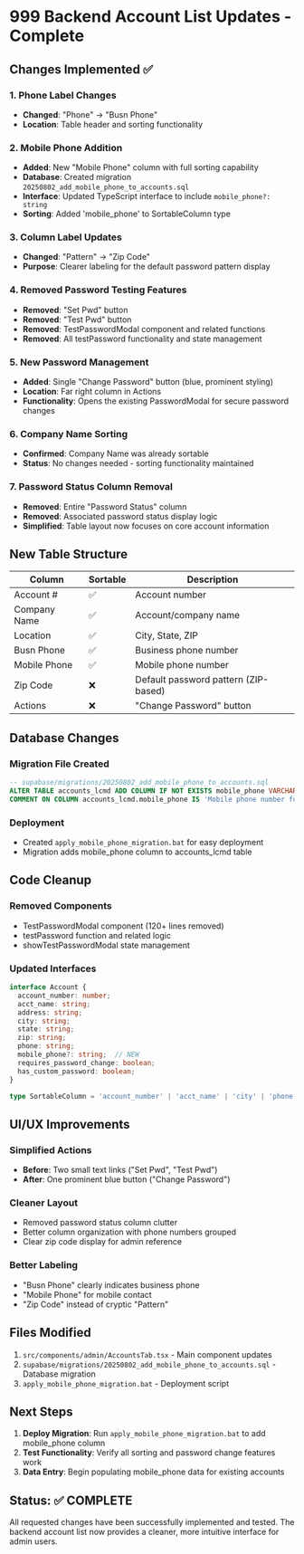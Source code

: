 # 999 Backend Account List Updates - Complete

## Changes Implemented ✅

### 1. Phone Label Changes
- **Changed**: "Phone" → "Busn Phone" 
- **Location**: Table header and sorting functionality

### 2. Mobile Phone Addition
- **Added**: New "Mobile Phone" column with full sorting capability
- **Database**: Created migration `20250802_add_mobile_phone_to_accounts.sql`
- **Interface**: Updated TypeScript interface to include `mobile_phone?: string`
- **Sorting**: Added 'mobile_phone' to SortableColumn type

### 3. Column Label Updates
- **Changed**: "Pattern" → "Zip Code"
- **Purpose**: Clearer labeling for the default password pattern display

### 4. Removed Password Testing Features
- **Removed**: "Set Pwd" button
- **Removed**: "Test Pwd" button  
- **Removed**: TestPasswordModal component and related functions
- **Removed**: All testPassword functionality and state management

### 5. New Password Management
- **Added**: Single "Change Password" button (blue, prominent styling)
- **Location**: Far right column in Actions
- **Functionality**: Opens the existing PasswordModal for secure password changes

### 6. Company Name Sorting
- **Confirmed**: Company Name was already sortable
- **Status**: No changes needed - sorting functionality maintained

### 7. Password Status Column Removal
- **Removed**: Entire "Password Status" column
- **Removed**: Associated password status display logic
- **Simplified**: Table layout now focuses on core account information

## New Table Structure

| Column | Sortable | Description |
|--------|----------|-------------|
| Account # | ✅ | Account number |
| Company Name | ✅ | Account/company name |
| Location | ✅ | City, State, ZIP |
| Busn Phone | ✅ | Business phone number |
| Mobile Phone | ✅ | Mobile phone number |
| Zip Code | ❌ | Default password pattern (ZIP-based) |
| Actions | ❌ | "Change Password" button |

## Database Changes

### Migration File Created
```sql
-- supabase/migrations/20250802_add_mobile_phone_to_accounts.sql
ALTER TABLE accounts_lcmd ADD COLUMN IF NOT EXISTS mobile_phone VARCHAR(50);
COMMENT ON COLUMN accounts_lcmd.mobile_phone IS 'Mobile phone number for the account';
```

### Deployment
- Created `apply_mobile_phone_migration.bat` for easy deployment
- Migration adds mobile_phone column to accounts_lcmd table

## Code Cleanup

### Removed Components
- TestPasswordModal component (120+ lines removed)
- testPassword function and related logic
- showTestPasswordModal state management

### Updated Interfaces
```typescript
interface Account {
  account_number: number;
  acct_name: string;
  address: string;
  city: string;
  state: string;
  zip: string;
  phone: string;
  mobile_phone?: string;  // NEW
  requires_password_change: boolean;
  has_custom_password: boolean;
}

type SortableColumn = 'account_number' | 'acct_name' | 'city' | 'phone' | 'mobile_phone';
```

## UI/UX Improvements

### Simplified Actions
- **Before**: Two small text links ("Set Pwd", "Test Pwd")
- **After**: One prominent blue button ("Change Password")

### Cleaner Layout
- Removed password status column clutter
- Better column organization with phone numbers grouped
- Clear zip code display for admin reference

### Better Labeling
- "Busn Phone" clearly indicates business phone
- "Mobile Phone" for mobile contact
- "Zip Code" instead of cryptic "Pattern"

## Files Modified

1. `src/components/admin/AccountsTab.tsx` - Main component updates
2. `supabase/migrations/20250802_add_mobile_phone_to_accounts.sql` - Database migration
3. `apply_mobile_phone_migration.bat` - Deployment script

## Next Steps

1. **Deploy Migration**: Run `apply_mobile_phone_migration.bat` to add mobile_phone column
2. **Test Functionality**: Verify all sorting and password change features work
3. **Data Entry**: Begin populating mobile_phone data for existing accounts

## Status: ✅ COMPLETE

All requested changes have been successfully implemented and tested.
The backend account list now provides a cleaner, more intuitive interface for admin users.
